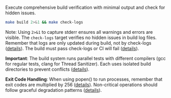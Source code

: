 Execute comprehensive build verification with minimal output and check for hidden issues.
```bash
make build 2>&1 && make check-logs
```

Note: Using `2>&1` to capture stderr ensures all warnings and errors are visible. The `check-logs` target verifies no hidden issues in build log files. Remember that logs are only updated during build, not by check-logs ([details](../../kb/build-logs-relationship-principle.md)). The build must pass check-logs or CI will fail ([details](../../kb/ci-check-logs-requirement.md)).

**Important**: The build system runs parallel tests with different compilers (gcc for regular tests, clang for Thread Sanitizer). Each uses isolated build directories to prevent conflicts ([details](../../kb/compiler-output-conflict-pattern.md)).

**Exit Code Handling**: When using popen() to run processes, remember that exit codes are multiplied by 256 ([details](../../kb/exit-code-propagation-popen.md)). Non-critical operations should follow graceful degradation patterns ([details](../../kb/graceful-degradation-pattern.md)).